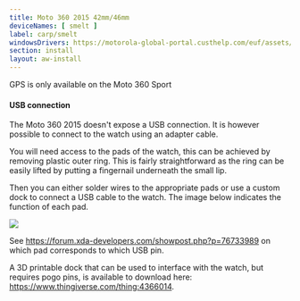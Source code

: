 ```yaml
---
title: Moto 360 2015 42mm/46mm
deviceNames: [ smelt ]
label: carp/smelt
windowsDrivers: https://motorola-global-portal.custhelp.com/euf/assets/downloads/Motorola_Mobile_Drivers_64bit.msi
section: install
layout: aw-install
---
```

<div class="callout callout-info">
    <p>GPS is only available on the Moto 360 Sport</p>
</div>

<div class="callout callout-info">
    <h4>USB connection</h4>
    <p>The Moto 360 2015 doesn't expose a USB connection. It is however possible to connect to the watch using an adapter cable.</p>
    <p>You will need access to the pads of the watch, this can be achieved by removing plastic outer ring. This is fairly straightforward as the ring can be easily lifted by putting a fingernail underneath the small lip.</p>
    <p>Then you can either solder wires to the appropriate pads or use a custom dock to connect a USB cable to the watch. The image below indicates the function of each pad.</p>
    <img src="{{assets}}/img/smelt_usb.jpg" class="install-usbmod-img">
    <p>See <a href="https://forum.xda-developers.com/showpost.php?p=76733989">https://forum.xda-developers.com/showpost.php?p=76733989</a> on which pad corresponds to which USB pin.</p>
    <p>A 3D printable dock that can be used to interface with the watch, but requires pogo pins, is available to download here: <a href="https://www.thingiverse.com/thing:4366014">https://www.thingiverse.com/thing:4366014</a>.</p>
</div>
